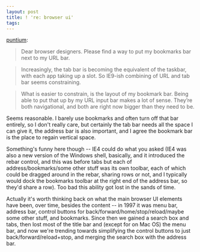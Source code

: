 ```yaml
---
layout: post
title: ! 're: browser ui'
tags: 
---
```

[puntium](http://puntium.tumblr.com/post/3923741525):

> Dear browser designers. Please find a way to put my bookmarks bar next to my
URL bar.

>

> Increasingly, the tab bar is becoming the equivalent of the taskbar, with
each app taking up a slot. So IE9-ish combining of URL and tab bar seems
constraining.

>

> What is easier to constrain, is the layout of my bookmark bar. Being able to
put that up by my URL input bar makes a lot of sense. They’re both
navigational, and both are right now bigger than they need to be.

Seems reasonable. I barely use bookmarks and often turn off that bar entirely,
so I don't really care, but certainly the tab bar needs all the space I can
give it, the address bar is also important, and I agree the bookmark bar is
the place to regain vertical space.

Something's funny here though -- IE4 could do what you asked (IE4 was also a
new version of the Windows shell, basically, and it introduced the rebar
control, and this was before tabs but each of address/bookmarks/some other
stuff was its own toolbar, each of which could be dragged around in the rebar,
sharing rows or not, and I typically would dock the bookmarks toolbar at the
right end of the address bar, so they'd share a row). Too bad this ability got
lost in the sands of time.

Actually it's worth thinking back on what the main browser UI elements have
been, over time, besides the content -- in 1997 it was menu bar, address bar,
control buttons for back/forward/home/stop/reload/maybe some other stuff, and
bookmarks. Since then we gained a search box and tabs, then lost most of the
title bar and (except for on Mac OS) the menu bar, and now we're trending
towards simplifying the control buttons to just back/forward/reload+stop, and
merging the search box with the address bar.

